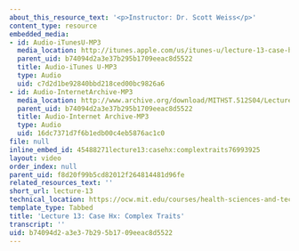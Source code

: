 ```yaml
---
about_this_resource_text: '<p>Instructor: Dr. Scott Weiss</p>'
content_type: resource
embedded_media:
- id: Audio-iTunesU-MP3
  media_location: http://itunes.apple.com/us/itunes-u/lecture-13-case-hx-complex-t/id341598228?i=63739263
  parent_uid: b74094d2a3e37b295b1709eeac8d5522
  title: Audio-iTunes U-MP3
  type: Audio
  uid: c7d2d1be92840bbd218ced00bc9826a6
- id: Audio-InternetArchive-MP3
  media_location: http://www.archive.org/download/MITHST.512S04/Lecture13-16k.mp3
  parent_uid: b74094d2a3e37b295b1709eeac8d5522
  title: Audio-Internet Archive-MP3
  type: Audio
  uid: 16dc7371d7f6b1edb00c4eb5876ac1c0
file: null
inline_embed_id: 45488271lecture13:casehx:complextraits76993925
layout: video
order_index: null
parent_uid: f8d20f99b5cd82012f264814481d96fe
related_resources_text: ''
short_url: lecture-13
technical_location: https://ocw.mit.edu/courses/health-sciences-and-technology/hst-512-genomic-medicine-spring-2004/audio-lectures/lecture-13
template_type: Tabbed
title: 'Lecture 13: Case Hx: Complex Traits'
transcript: ''
uid: b74094d2-a3e3-7b29-5b17-09eeac8d5522
---
```

